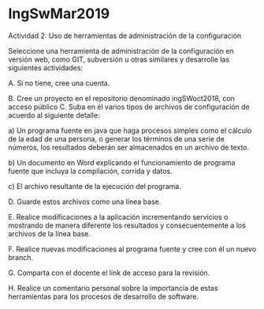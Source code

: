 # IngSwMar2019

Actividad 2: Uso de herramientas de administración de la configuración

Seleccione una herramienta de administración de la configuración en versión web, como GIT, subversión u otras similares y desarrolle las siguientes actividades:

A.	Si no tiene, cree una cuenta.

B.	Cree un proyecto en el repositorio denominado ingSWoct2018, con acceso público
C.	Suba en él varios tipos de archivos de configuración de acuerdo al siguiente detalle:

a)	Un programa fuente en java que haga procesos simples como el cálculo de la edad de una persona, o generar los términos de una serie de números, los resultados deberán ser almacenados en un archivo de texto.

b)	Un documento en Word explicando el funcionamiento de programa fuente que incluya la compilación, corrida y datos.

c)	El archivo resultante de la ejecución del programa.

D.	Guarde estos archivos como una línea base.

E.	Realice modificaciones a la aplicación incrementando servicios o mostrando de manera diferente los resultados y consecuentemente a los archivos de la línea base. 

F.	Realice nuevas modificaciones al programa fuente y cree con él un nuevo branch. 

G.	Comparta con el docente el link de acceso para la revisión.

H.	Realice un comentario personal sobre la importancia de estas herramientas para los procesos de desarrollo de software.
